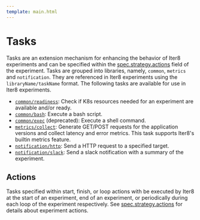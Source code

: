 ```yaml
---
template: main.html
---
```


# Tasks
Tasks are an extension mechanism for enhancing the behavior of Iter8 experiments and can be specified within the [spec.strategy.actions](../experiment.md#strategy) field of the experiment. Tasks are grouped into libraries, namely, `common`, `metrics` and `notification`. They are referenced in Iter8 experiments using the `libraryName/taskName` format. The following tasks are available for use in Iter8 experiments.

- [`common/readiness`](common-readiness.md): Check if K8s resources needed for an experiment are available and/or ready.
- [`common/bash`](common-bash.md): Execute a bash script.
- [`common/exec`](common-readiness.md) (deprecated): Execute a shell command.
- [`metrics/collect`](metrics-collect.md): Generate GET/POST requests for the application versions and collect latency and error metrics. This task supports Iter8's builtin metrics feature.
- [`notification/http`](notification-http.md): Send a HTTP request to a specified target.
- [`notification/slack`](notification-slack.md): Send a slack notification with a summary of the experiment.

## Actions
Tasks specified within start, finish, or loop actions with be executed by Iter8 at the start of an experiment, end of an experiment, or periodically during each loop of the experiment respectively. See [spec.strategy.actions](../experiment.md#strategy) for details about experiment actions.
